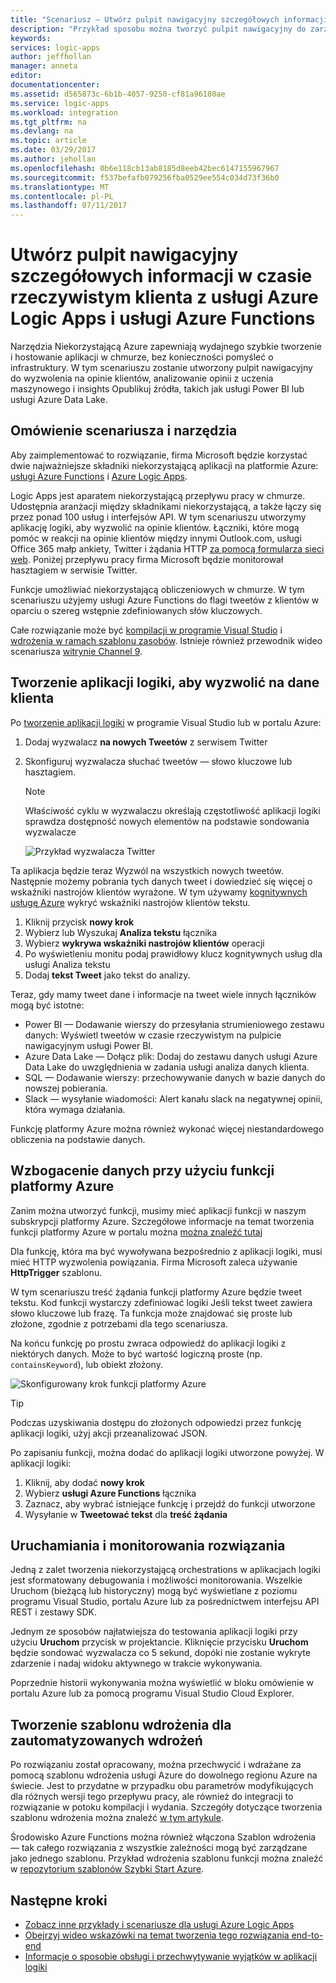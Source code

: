 ```yaml
---
title: "Scenariusz — Utwórz pulpit nawigacyjny szczegółowych informacji klienta z Azure Niekorzystającą | Dokumentacja firmy Microsoft"
description: "Przykład sposobu można tworzyć pulpit nawigacyjny do zarządzania opinie klientów, dane społecznościowe i inne aplikacje logiki platformy Azure i usługi Azure Functions."
keywords: 
services: logic-apps
author: jeffhollan
manager: anneta
editor: 
documentationcenter: 
ms.assetid: d565873c-6b1b-4057-9250-cf81a96180ae
ms.service: logic-apps
ms.workload: integration
ms.tgt_pltfrm: na
ms.devlang: na
ms.topic: article
ms.date: 03/29/2017
ms.author: jehollan
ms.openlocfilehash: 0b6e118cb13ab8185d8eeb42bec6147155967967
ms.sourcegitcommit: f537befafb079256fba0529ee554c034d73f36b0
ms.translationtype: MT
ms.contentlocale: pl-PL
ms.lasthandoff: 07/11/2017
---
```

# <a name="create-a-real-time-customer-insights-dashboard-with-azure-logic-apps-and-azure-functions"></a>Utwórz pulpit nawigacyjny szczegółowych informacji w czasie rzeczywistym klienta z usługi Azure Logic Apps i usługi Azure Functions

Narzędzia Niekorzystającą Azure zapewniają wydajnego szybkie tworzenie i hostowanie aplikacji w chmurze, bez konieczności pomyśleć o infrastruktury.  W tym scenariuszu zostanie utworzony pulpit nawigacyjny do wyzwolenia na opinie klientów, analizowanie opinii z uczenia maszynowego i insights Opublikuj źródła, takich jak usługi Power BI lub usługi Azure Data Lake.

## <a name="overview-of-the-scenario-and-tools-used"></a>Omówienie scenariusza i narzędzia

Aby zaimplementować to rozwiązanie, firma Microsoft będzie korzystać dwie najważniejsze składniki niekorzystającą aplikacji na platformie Azure: [usługi Azure Functions](https://azure.microsoft.com/services/functions/) i [Azure Logic Apps](https://azure.microsoft.com/services/logic-apps/).

Logic Apps jest aparatem niekorzystającą przepływu pracy w chmurze.  Udostępnia aranżacji między składnikami niekorzystającą, a także łączy się przez ponad 100 usług i interfejsów API.  W tym scenariuszu utworzymy aplikację logiki, aby wyzwolić na opinie klientów.  Łączniki, które mogą pomóc w reakcji na opinie klientów między innymi Outlook.com, usługi Office 365 małp ankiety, Twitter i żądania HTTP [za pomocą formularza sieci web](https://blogs.msdn.microsoft.com/logicapps/2017/01/30/calling-a-logic-app-from-an-html-form/).  Poniżej przepływu pracy firma Microsoft będzie monitorował hasztagiem w serwisie Twitter.

Funkcje umożliwiać niekorzystającą obliczeniowych w chmurze.  W tym scenariuszu użyjemy usługi Azure Functions do flagi tweetów z klientów w oparciu o szereg wstępnie zdefiniowanych słów kluczowych.

Całe rozwiązanie może być [kompilacji w programie Visual Studio](logic-apps-deploy-from-vs.md) i [wdrożenia w ramach szablonu zasobów](logic-apps-create-deploy-template.md).  Istnieje również przewodnik wideo scenariusza [witrynie Channel 9](http://aka.ms/logicappsdemo).

## <a name="build-the-logic-app-to-trigger-on-customer-data"></a>Tworzenie aplikacji logiki, aby wyzwolić na dane klienta

Po [tworzenie aplikacji logiki](logic-apps-create-a-logic-app.md) w programie Visual Studio lub w portalu Azure:

1. Dodaj wyzwalacz **na nowych Tweetów** z serwisem Twitter
2. Skonfiguruj wyzwalacza słuchać tweetów — słowo kluczowe lub hasztagiem.

   > [!NOTE]
   > Właściwość cyklu w wyzwalaczu określają częstotliwość aplikacji logiki sprawdza dostępność nowych elementów na podstawie sondowania wyzwalacze

   ![Przykład wyzwalacza Twitter][1]

Ta aplikacja będzie teraz Wyzwól na wszystkich nowych tweetów.  Następnie możemy pobrania tych danych tweet i dowiedzieć się więcej o wskaźniki nastrojów klientów wyrażone.  W tym używamy [kognitywnych usługę Azure](https://azure.microsoft.com/services/cognitive-services/) wykryć wskaźniki nastrojów klientów tekstu.

1. Kliknij przycisk **nowy krok**
1. Wybierz lub Wyszukaj **Analiza tekstu** łącznika
1. Wybierz **wykrywa wskaźniki nastrojów klientów** operacji
1. Po wyświetleniu monitu podaj prawidłowy klucz kognitywnych usług dla usługi Analiza tekstu
1. Dodaj **tekst Tweet** jako tekst do analizy.

Teraz, gdy mamy tweet dane i informacje na tweet wiele innych łączników mogą być istotne:
* Power BI — Dodawanie wierszy do przesyłania strumieniowego zestawu danych: Wyświetl tweetów w czasie rzeczywistym na pulpicie nawigacyjnym usługi Power BI.
* Azure Data Lake — Dołącz plik: Dodaj do zestawu danych usługi Azure Data Lake do uwzględnienia w zadania usługi analiza danych klienta.
* SQL — Dodawanie wierszy: przechowywanie danych w bazie danych do nowszej pobierania.
* Slack — wysyłanie wiadomości: Alert kanału slack na negatywnej opinii, która wymaga działania.

Funkcję platformy Azure można również wykonać więcej niestandardowego obliczenia na podstawie danych.

## <a name="enriching-the-data-with-an-azure-function"></a>Wzbogacenie danych przy użyciu funkcji platformy Azure

Zanim można utworzyć funkcji, musimy mieć aplikacji funkcji w naszym subskrypcji platformy Azure.  Szczegółowe informacje na temat tworzenia funkcji platformy Azure w portalu można [można znaleźć tutaj](../azure-functions/functions-create-first-azure-function-azure-portal.md)

Dla funkcję, która ma być wywoływana bezpośrednio z aplikacji logiki, musi mieć HTTP wyzwolenia powiązania.  Firma Microsoft zaleca używanie **HttpTrigger** szablonu.

W tym scenariuszu treść żądania funkcji platformy Azure będzie tweet tekstu.  Kod funkcji wystarczy zdefiniować logiki Jeśli tekst tweet zawiera słowo kluczowe lub frazę.  Ta funkcja może znajdować się proste lub złożone, zgodnie z potrzebami dla tego scenariusza.

Na końcu funkcję po prostu zwraca odpowiedź do aplikacji logiki z niektórych danych.  Może to być wartość logiczną proste (np. `containsKeyword`), lub obiekt złożony.

![Skonfigurowany krok funkcji platformy Azure][2]

> [!TIP]
> Podczas uzyskiwania dostępu do złożonych odpowiedzi przez funkcję aplikacji logiki, użyj akcji przeanalizować JSON.

Po zapisaniu funkcji, można dodać do aplikacji logiki utworzone powyżej.  W aplikacji logiki:

1. Kliknij, aby dodać **nowy krok**
1. Wybierz **usługi Azure Functions** łącznika
1. Zaznacz, aby wybrać istniejące funkcję i przejdź do funkcji utworzone
1. Wysyłanie w **Tweetować tekst** dla **treść żądania**

## <a name="running-and-monitoring-the-solution"></a>Uruchamiania i monitorowania rozwiązania

Jedną z zalet tworzenia niekorzystającą orchestrations w aplikacjach logiki jest sformatowany debugowania i możliwości monitorowania.  Wszelkie Uruchom (bieżącą lub historyczny) mogą być wyświetlane z poziomu programu Visual Studio, portalu Azure lub za pośrednictwem interfejsu API REST i zestawy SDK.

Jednym ze sposobów najłatwiejsza do testowania aplikacji logiki przy użyciu **Uruchom** przycisk w projektancie.  Kliknięcie przycisku **Uruchom** będzie sondować wyzwalacza co 5 sekund, dopóki nie zostanie wykryte zdarzenie i nadaj widoku aktywnego w trakcie wykonywania.

Poprzednie historii wykonywania można wyświetlić w bloku omówienie w portalu Azure lub za pomocą programu Visual Studio Cloud Explorer.

## <a name="creating-a-deployment-template-for-automated-deployments"></a>Tworzenie szablonu wdrożenia dla zautomatyzowanych wdrożeń

Po rozwiązaniu został opracowany, można przechwycić i wdrażane za pomocą szablonu wdrożenia usługi Azure do dowolnego regionu Azure na świecie.  Jest to przydatne w przypadku obu parametrów modyfikujących dla różnych wersji tego przepływu pracy, ale również do integracji to rozwiązanie w potoku kompilacji i wydania.  Szczegóły dotyczące tworzenia szablonu wdrożenia można znaleźć [w tym artykule](logic-apps-create-deploy-template.md).

Środowisko Azure Functions można również włączona Szablon wdrożenia — tak całego rozwiązania z wszystkie zależności mogą być zarządzane jako jednego szablonu.  Przykład wdrożenia szablonu funkcji można znaleźć w [repozytorium szablonów Szybki Start Azure](https://github.com/Azure/azure-quickstart-templates/tree/master/101-function-app-create-dynamic).

## <a name="next-steps"></a>Następne kroki

* [Zobacz inne przykłady i scenariusze dla usługi Azure Logic Apps](logic-apps-examples-and-scenarios.md)
* [Obejrzyj wideo wskazówki na temat tworzenia tego rozwiązania end-to-end](http://aka.ms/logicappsdemo)
* [Informacje o sposobie obsługi i przechwytywanie wyjątków w aplikacji logiki](logic-apps-exception-handling.md)

<!-- Image References -->
[1]: ./media/logic-apps-scenario-social-serverless/twitter.png
[2]: ./media/logic-apps-scenario-social-serverless/function.png